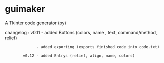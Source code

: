 # guimaker
A Tkinter code generator (py)

changelog : v0.11 - added Buttons (colors, name , text, command/method, relief)

                  - added exporting (exports finished code into code.txt)

            v0.12 - added Entrys (relief, align, name, colors)
